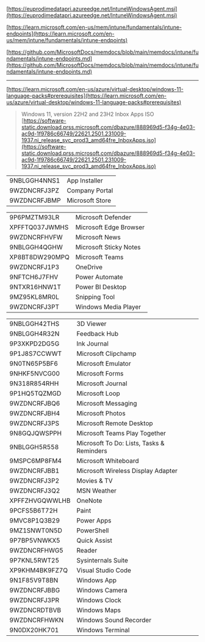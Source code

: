 [https://euprodimedatapri.azureedge.net/IntuneWindowsAgent.msi](https://euprodimedatapri.azureedge.net/IntuneWindowsAgent.msi)

[https://learn.microsoft.com/en-us/mem/intune/fundamentals/intune-endpoints](https://learn.microsoft.com/en-us/mem/intune/fundamentals/intune-endpoints)

[https://github.com/MicrosoftDocs/memdocs/blob/main/memdocs/intune/fundamentals/intune-endpoints.md](https://github.com/MicrosoftDocs/memdocs/blob/main/memdocs/intune/fundamentals/intune-endpoints.md)

---

[https://learn.microsoft.com/en-us/azure/virtual-desktop/windows-11-language-packs#prerequisites](https://learn.microsoft.com/en-us/azure/virtual-desktop/windows-11-language-packs#prerequisites)
>Windows 11, version 22H2 and 23H2 Inbox Apps ISO  
>[https://software-static.download.prss.microsoft.com/dbazure/888969d5-f34g-4e03-ac9d-1f9786c66749/22621.2501.231009-1937.ni_release_svc_prod3_amd64fre_InboxApps.iso](https://software-static.download.prss.microsoft.com/dbazure/888969d5-f34g-4e03-ac9d-1f9786c66749/22621.2501.231009-1937.ni_release_svc_prod3_amd64fre_InboxApps.iso)

|||
|-|-|
|9NBLGGH4NNS1|App Installer|
|9WZDNCRFJ3PZ|Company Portal|
|9WZDNCRFJBMP|Microsoft Store|

|||
|-|-|
|9P6PMZTM93LR|Microsoft Defender|
|XPFFTQ037JWMHS|Microsoft Edge Browser|
|9WZDNCRFHVFW|Microsoft News|
|9NBLGGH4QGHW|Microsoft Sticky Notes|
|XP8BT8DW290MPQ|Microsoft Teams|
|9WZDNCRFJ1P3|OneDrive|
|9NFTCH6J7FHV|Power Automate|
|9NTXR16HNW1T|Power BI Desktop|
|9MZ95KL8MR0L|Snipping Tool|
|9WZDNCRFJ3PT|Windows Media Player|

|||
|-|-|
|9NBLGGH42THS|3D Viewer|
|9NBLGGH4R32N|Feedback Hub|
|9P3XKPD2DG5G|Ink Journal|
|9P1J8S7CCWWT|Microsoft Clipchamp|
|9N0TN65P5BF6|Microsoft Emulator|
|9NHKF5NVCG00|Microsoft Forms|
|9N318R854RHH|Microsoft Journal|
|9P1HQ5TQZMGD|Microsoft Loop|
|9WZDNCRFJBQ6|Microsoft Messaging|
|9WZDNCRFJBH4|Microsoft Photos|
|9WZDNCRFJ3PS|Microsoft Remote Desktop|
|9N8GQJQWSPPH|Microsoft Teams Play Together|
|9NBLGGH5R558|Microsoft To Do: Lists, Tasks & Reminders|
|9MSPC6MP8FM4|Microsoft Whiteboard|
|9WZDNCRFJBB1|Microsoft Wireless Display Adapter|
|9WZDNCRFJ3P2|Movies & TV|
|9WZDNCRFJ3Q2|MSN Weather|
|XPFFZHVGQWWLHB|OneNote|
|9PCFS5B6T72H|Paint|
|9MVC8P1Q3B29|Power Apps|
|9MZ1SNWT0N5D|PowerShell|
|9P7BP5VNWKX5|Quick Assist|
|9WZDNCRFHWG5|Reader|
|9P7KNL5RWT25|Sysinternals Suite|
|XP9KHM4BK9FZ7Q|Visual Studio Code|
|9N1F85V9T8BN|Windows App|
|9WZDNCRFJBBG|Windows Camera|
|9WZDNCRFJ3PR|Windows Clock|
|9WZDNCRDTBVB|Windows Maps|
|9WZDNCRFHWKN|Windows Sound Recorder|
|9N0DX20HK701|Windows Terminal|
